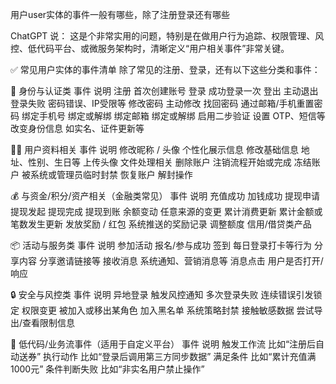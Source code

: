 


用户user实体的事件一般有哪些，除了注册登录还有哪些


ChatGPT 说：
这是个非常实用的问题，特别是在做用户行为追踪、权限管理、风控、低代码平台、或微服务架构时，清晰定义“用户相关事件”非常关键。

✅ 常见用户实体的事件清单
除了常见的注册、登录，还有以下这些分类和事件：

🔐 身份与认证类
事件	说明
注册	首次创建账号
登录	成功登录一次
登出	主动退出
登录失败	密码错误、IP受限等
修改密码	主动修改
找回密码	通过邮箱/手机重置密码
绑定手机号	绑定或解绑
绑定邮箱	绑定或解绑
启用二步验证	设置 OTP、短信等
改变身份信息	如实名、证件更新等

🧑‍💻 用户资料相关
事件	说明
修改昵称 / 头像	个性化展示信息
修改基础信息	地址、性别、生日等
上传头像	文件处理相关
删除账户	注销流程开始或完成
冻结账户	被系统或管理员临时封禁
恢复账户	解封操作

💰 与资金/积分/资产相关（金融类常见）
事件	说明
充值成功	加钱成功
提现申请	提现发起
提现完成	提现到账
余额变动	任意来源的变更
累计消费更新	累计金额或笔数发生更新
发放奖励 / 红包	系统推送的奖励记录
调整额度	信用/借贷类产品

📦 活动与服务类
事件	说明
参加活动	报名/参与成功
签到	每日登录打卡等行为
分享内容	分享邀请链接等
接收消息	系统通知、营销消息等
消息点击	用户是否打开/响应

🔒 安全与风控类
事件	说明
异地登录	触发风控通知
多次登录失败	连续错误引发锁定
权限变更	被加入或移出某角色
加入黑名单	系统策略封禁
接触敏感数据	尝试导出/查看限制信息

🧩 低代码/业务流事件（适用于自定义平台）
事件	说明
触发工作流	比如“注册后自动送券”
执行动作	比如“登录后调用第三方同步数据”
满足条件	比如“累计充值满1000元”
条件判断失败	比如“非实名用户禁止操作”